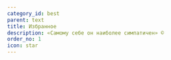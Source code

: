 ```yaml
---
category_id: best
parent: text
title: Избранное
description: «Самому себе он наиболее симпатичен» ©
order_no: 1
icon: star
---
```

